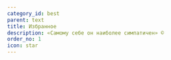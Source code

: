 ```yaml
---
category_id: best
parent: text
title: Избранное
description: «Самому себе он наиболее симпатичен» ©
order_no: 1
icon: star
---
```

